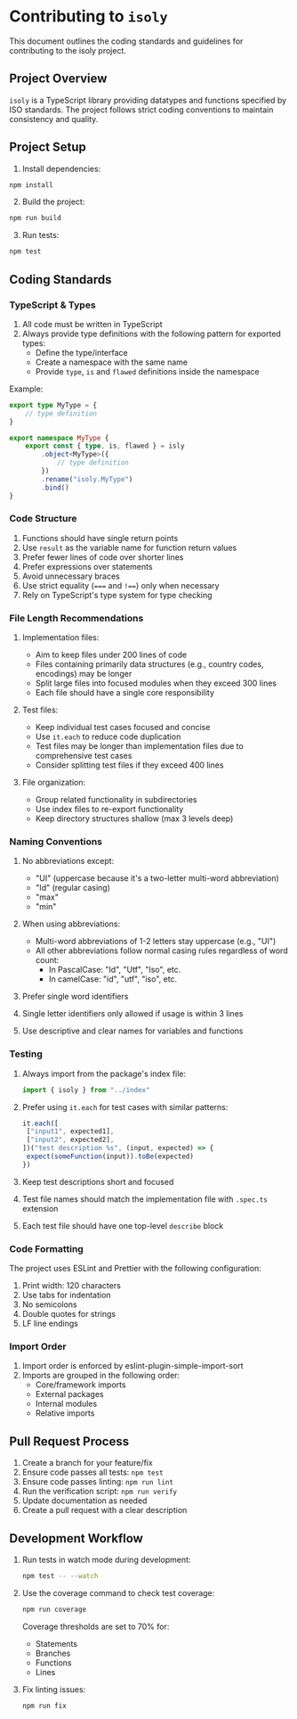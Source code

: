 # Contributing to `isoly`

This document outlines the coding standards and guidelines for contributing to the isoly project.

## Project Overview

`isoly` is a TypeScript library providing datatypes and functions specified by ISO standards. The project follows strict coding conventions to maintain consistency and quality.

## Project Setup

1. Install dependencies:

```bash
npm install
```

2. Build the project:

```bash
npm run build
```

3. Run tests:

```bash
npm test
```

## Coding Standards

### TypeScript & Types

1. All code must be written in TypeScript
2. Always provide type definitions with the following pattern for exported types:
   - Define the type/interface
   - Create a namespace with the same name
   - Provide `type`, `is` and `flawed` definitions inside the namespace

Example:

```typescript
export type MyType = {
	// type definition
}

export namespace MyType {
	export const { type, is, flawed } = isly
		.object<MyType>({
			// type definition
		})
		.rename("isoly.MyType")
		.bind()
}
```

### Code Structure

1. Functions should have single return points
2. Use `result` as the variable name for function return values
3. Prefer fewer lines of code over shorter lines
4. Prefer expressions over statements
5. Avoid unnecessary braces
6. Use strict equality (`===` and `!==`) only when necessary
7. Rely on TypeScript's type system for type checking

### File Length Recommendations

1. Implementation files:

   - Aim to keep files under 200 lines of code
   - Files containing primarily data structures (e.g., country codes, encodings) may be longer
   - Split large files into focused modules when they exceed 300 lines
   - Each file should have a single core responsibility

2. Test files:

   - Keep individual test cases focused and concise
   - Use `it.each` to reduce code duplication
   - Test files may be longer than implementation files due to comprehensive test cases
   - Consider splitting test files if they exceed 400 lines

3. File organization:
   - Group related functionality in subdirectories
   - Use index files to re-export functionality
   - Keep directory structures shallow (max 3 levels deep)

### Naming Conventions

1. No abbreviations except:

   - "UI" (uppercase because it's a two-letter multi-word abbreviation)
   - "Id" (regular casing)
   - "max"
   - "min"

2. When using abbreviations:

   - Multi-word abbreviations of 1-2 letters stay uppercase (e.g., "UI")
   - All other abbreviations follow normal casing rules regardless of word count:
     - In PascalCase: "Id", "Utf", "Iso", etc.
     - In camelCase: "id", "utf", "iso", etc.

3. Prefer single word identifiers

4. Single letter identifiers only allowed if usage is within 3 lines

5. Use descriptive and clear names for variables and functions

### Testing

1. Always import from the package's index file:

   ```typescript
   import { isoly } from "../index"
   ```

2. Prefer using `it.each` for test cases with similar patterns:

   ```typescript
   it.each([
   	["input1", expected1],
   	["input2", expected2],
   ])("test description %s", (input, expected) => {
   	expect(someFunction(input)).toBe(expected)
   })
   ```

3. Keep test descriptions short and focused
4. Test file names should match the implementation file with `.spec.ts` extension
5. Each test file should have one top-level `describe` block

### Code Formatting

The project uses ESLint and Prettier with the following configuration:

1. Print width: 120 characters
2. Use tabs for indentation
3. No semicolons
4. Double quotes for strings
5. LF line endings

### Import Order

1. Import order is enforced by eslint-plugin-simple-import-sort
2. Imports are grouped in the following order:
   - Core/framework imports
   - External packages
   - Internal modules
   - Relative imports

## Pull Request Process

1. Create a branch for your feature/fix
2. Ensure code passes all tests: `npm test`
3. Ensure code passes linting: `npm run lint`
4. Run the verification script: `npm run verify`
5. Update documentation as needed
6. Create a pull request with a clear description

## Development Workflow

1. Run tests in watch mode during development:

   ```bash
   npm test -- --watch
   ```

2. Use the coverage command to check test coverage:

   ```bash
   npm run coverage
   ```

   Coverage thresholds are set to 70% for:

   - Statements
   - Branches
   - Functions
   - Lines

3. Fix linting issues:
   ```bash
   npm run fix
   ```
